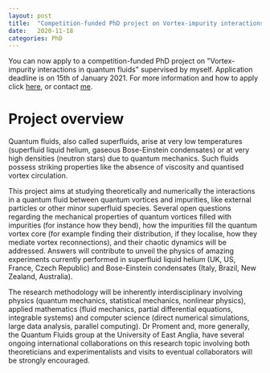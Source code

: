 ```yaml
---
layout: post
title:  "Competition-funded PhD project on Vortex-impurity interactions in quantum fluids"
date:   2020-11-18
categories: PhD
---
```


You can now apply to a competition-funded PhD project on "Vortex-impurity interactions in quantum fluids" supervised by myself.
Application deadline is on 15th of January 2021.
For more information and how to apply click [here](https://www.uea.ac.uk/course/phd-doctorate/vortex-impurity-interactions-is-quantum-fluids-promentd-u21sciom), or contact [me](mailto:d.proment@uea.ac.uk).

# Project overview

Quantum fluids, also called superfluids, arise at very low temperatures (superfluid liquid helium, gaseous Bose-Einstein condensates) or at very high densities (neutron stars) due to quantum mechanics. Such fluids possess striking properties like the absence of viscosity and quantised vortex circulation. 

This project aims at studying theoretically and numerically the interactions in a quantum fluid between quantum vortices and impurities, like external particles or other minor superfluid species. Several open questions regarding the mechanical properties of quantum vortices filled with impurities (for instance how they bend), how the impurities fill the quantum vortex core (for example finding their distribution, if they localise, how they mediate vortex reconnections), and their chaotic dynamics will be addressed. Answers will contribute to unveil the physics of amazing experiments currently performed in superfluid liquid helium (UK, US, France, Czech Republic) and Bose-Einstein condensates (Italy, Brazil, New Zealand, Australia).

The research methodology will be inherently interdisciplinary involving physics (quantum mechanics, statistical mechanics, nonlinear physics), applied mathematics (fluid mechanics, partial differential equations, integrable systems) and computer science (direct numerical simulations, large data analysis, parallel computing). Dr Proment and, more generally, the Quantum Fluids group at the University of East Anglia, have several ongoing international collaborations on this research topic involving both theoreticians and experimentalists and visits to eventual collaborators will be strongly encouraged. 


